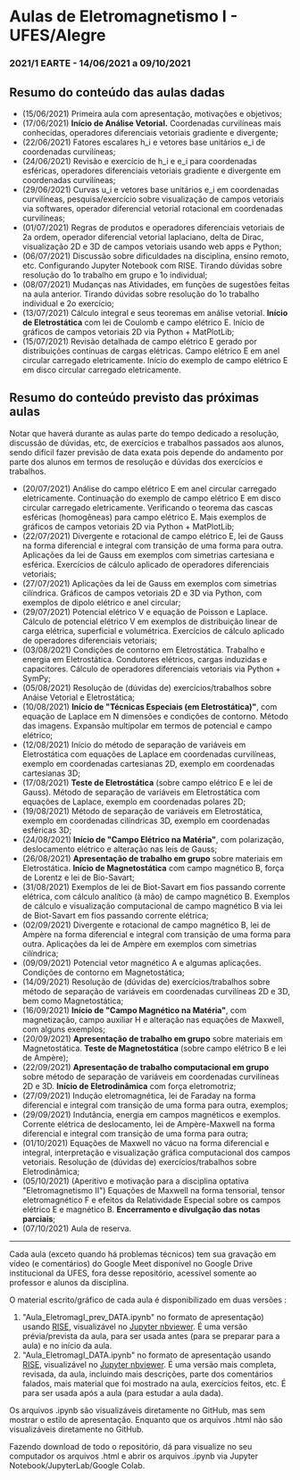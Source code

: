 # Aulas de Eletromagnetismo I - UFES/Alegre
### 2021/1 EARTE - 14/06/2021 a 09/10/2021
## Resumo do conteúdo das aulas dadas

- (15/06/2021) Primeira aula com apresentação, motivações e objetivos;
- (17/06/2021) **Início de Análise Vetorial.** Coordenadas curvilíneas mais conhecidas, operadores diferenciais vetoriais gradiente e divergente;
- (22/06/2021) Fatores escalares h_i e vetores base unitários e_i de coordenadas curvilíneas;
- (24/06/2021) Revisão e exercício de h_i e e_i para coordenadas esféricas, operadores diferenciais vetoriais gradiente e divergente em coordenadas curvilíneas;
- (29/06/2021) Curvas u_i  e vetores base unitários e_i em coordenadas curvilíneas, pesquisa/exercício sobre visualização de campos vetoriais via softwares, operador diferencial vetorial rotacional em coordenadas curvilíneas;
- (01/07/2021) Regras de produtos e operadores diferenciais vetoriais de 2a ordem, operador diferencial vetorial laplaciano, delta de Dirac, visualização 2D e 3D de campos vetoriais usando web apps e Python;
- (06/07/2021) Discussão sobre dificuldades na disciplina, ensino remoto, etc. Configurando Jupyter Notebook com RISE. Tirando dúvidas sobre resolução do 1o trabalho em grupo e 1o individual;
- (08/07/2021) Mudanças nas Atividades, em funções de sugestões feitas na aula anterior. Tirando dúvidas sobre resolução do 1o trabalho individual e 2o exercício;
- (13/07/2021) Cálculo integral e seus teoremas em análise vetorial. **Início de Eletrostática** com lei de Coulomb e campo elétrico E. Início de gráficos de campos vetoriais 2D via Python + MatPlotLib;
- (15/07/2021) Revisão detalhada de campo elétrico E gerado por distribuições contínuas de cargas elétricas. Campo elétrico E em anel circular carregado eletricamente. Início do exemplo de campo elétrico E em disco circular carregado eletricamente. 

## Resumo do conteúdo previsto das próximas aulas

Notar que haverá durante as aulas parte do tempo dedicado a resolução, discussão de dúvidas, etc, de exercícios e trabalhos passados aos alunos, sendo difícil fazer previsão de data exata pois depende do andamento por parte dos alunos em termos de resolução e dúvidas dos exercícios e trabalhos. 

- (20/07/2021) Análise do campo elétrico E em anel circular carregado eletricamente. Continuação do exemplo de campo elétrico E em disco circular carregado eletricamente. Verificando o teorema das cascas esféricas (homogêneas) para campo elétrico E. Mais exemplos de gráficos de campos vetoriais 2D via Python + MatPlotLib;
- (22/07/2021) Divergente e rotacional de campo elétrico E, lei de Gauss na forma diferencial e integral com transição de uma forma para outra. Aplicações da lei de Gauss em exemplos com simetrias cartesiana e esférica. Exercícios de cálculo aplicado de operadores diferenciais vetoriais;
- (27/07/2021) Aplicações da lei de Gauss em exemplos com simetrias cilíndrica. Gráficos de campos vetoriais 2D e 3D via Python, com exemplos de dipolo elétrico e anel circular;
- (29/07/2021) Potencial elétrico V e equação de Poisson e Laplace. Cálculo de potencial elétrico V em exemplos de distribuição linear de carga elétrica, superficial e volumétrica. Exercícios de cálculo aplicado de operadores diferenciais vetoriais;
- (03/08/2021) Condições de contorno em Eletrostática. Trabalho e energia em Eletrostática. Condutores elétricos, cargas induzidas e capacitores. Cálculo de operadores diferenciais vetoriais via Python + SymPy;
- (05/08/2021) Resolução de (dúvidas de) exercícios/trabalhos sobre Anáise Vetorial e Eletrostática;
- (10/08/2021) **Início de "Técnicas Especiais (em Eletrostática)"**, com equação de Laplace em N dimensões e condições de contorno. Método das imagens. Expansão multipolar em termos de potencial e campo elétrico;
- (12/08/2021) Início do método de separação de variáveis em Eletrostática com equações de Laplace em coordenadas curvilíneas, exemplo em coordenadas cartesianas 2D, exemplo em coordenadas cartesianas 3D;
- (17/08/2021) **Teste de Eletrostática** (sobre campo elétrico E e lei de Gauss). Método de separação de variáveis em Eletrostática com equações de Laplace, exemplo em coordenadas polares 2D;
- (19/08/2021) Método de separação de variáveis em Eletrostática, exemplo em coordenadas cilíndricas 3D, exemplo em coordenadas esféricas 3D;
- (24/08/2021) **Início de "Campo Elétrico na Matéria"**, com polarização, deslocamento elétrico e alteração nas leis de Gauss;
- (26/08/2021) **Apresentação de trabalho em grupo** sobre materiais em Eletrostática. **Início de Magnetostática** com campo magnético B, força de Lorentz e lei de Bio-Savart;
- (31/08/2021) Exemplos de lei de Biot-Savart em fios passando corrente elétrica, com cálculo analítico (à mão) de campo magnético B. Exemplos de cálculo e visualização computacional de campo magnético B via lei de Biot-Savart em fios passando corrente elétrica;
- (02/09/2021) Divergente e rotacional de campo magnético B, lei de Ampère na forma diferencial e integral com transição de uma forma para outra. Aplicações da lei de Ampère em exemplos com simetrias cilíndrica;
- (09/09/2021) Potencial vetor magnético A e algumas aplicações. Condições de contorno em Magnetostática;
- (14/09/2021) Resolução de (dúvidas de) exercícios/trabalhos sobre método de separação de variáveis em coordenadas curvilíneas 2D e 3D, bem como Magnetostática;
- (16/09/2021) **Início de "Campo Magnético na Matéria"**, com magnetização, campo auxiliar H e alteração nas equações de Maxwell, com alguns exemplos;
- (20/09/2021) **Apresentação de trabalho em grupo** sobre materiais em Magnetostática. **Teste de Magnetostática** (sobre campo elétrico B e lei de Ampère);
- (22/09/2021) **Apresentação de trabalho computacional em grupo** sobre método de separação de variáveis em coordenadas curvilíneas 2D e 3D. **Início de Eletrodinâmica** com força eletromotriz;
- (27/09/2021) Indução eletromagnética, lei de Faraday na forma diferencial e integral com transição de uma forma para outra, exemplos; 
- (29/09/2021) Indutância, energia em campos magnéticos e exemplos. Corrente elétrica de deslocamento, lei de Ampère-Maxwell na forma diferencial e integral com transição de uma forma para outra;
- (01/10/2021) Equações de Maxwell no vácuo na forma diferencial e integral, interpretação e visualização gráfica computacional dos campos vetoriais. Resolução de (dúvidas de) exercícios/trabalhos sobre Eletrodinâmica;
- (05/10/2021) (Aperitivo e motivação para a disciplina optativa "Eletromagnetismo II") Equações de Maxwell na forma tensorial, tensor eletromagnético F e efeitos da Relatividade Especial sobre os campos elétrico E e magnético B. **Encerramento e divulgação das notas parciais**;
- (07/10/2021) Aula de reserva.

---

Cada aula (exceto quando há problemas técnicos) tem sua gravação em vídeo (e comentários) do Google Meet disponível no Google Drive institucional da UFES, fora desse repositório, acessível somente ao professor e alunos da disciplina.

O material escrito/gráfico de cada aula é disponibilizado em duas versões :

1. "Aula_EletromagI_prev_DATA.ipynb" no formato de apresentação) usando [RISE](https://rise.readthedocs.io/), visualizável no [Jupyter nbviewer](https://nbviewer.jupyter.org/). É uma versão prévia/prevista da aula, para ser usada antes (para se preparar para a aula) e no início da aula.
2. "Aula_EletromagI_DATA.ipynb" no formato de apresentação usando [RISE](https://rise.readthedocs.io/), visualizável no [Jupyter nbviewer](https://nbviewer.jupyter.org/). É uma versão mais completa, revisada, da aula, incluindo mais descrições, parte dos comentários falados, mais material que foi mostrado na aula, exercícios feitos, etc. É para ser usada após a aula (para estudar a aula dada).

Os arquivos .ipynb são visualizáveis diretamente no GitHub, mas sem mostrar o estilo de  apresentação. Enquanto que os arquivos .html não são visualizáveis diretamente no GitHub.

Fazendo download de todo o repositório, dá para visualize no seu computador os arquivos .html e abrir os arquivos .ipynb via Jupyter Notebook/JupyterLab/Google Colab.


